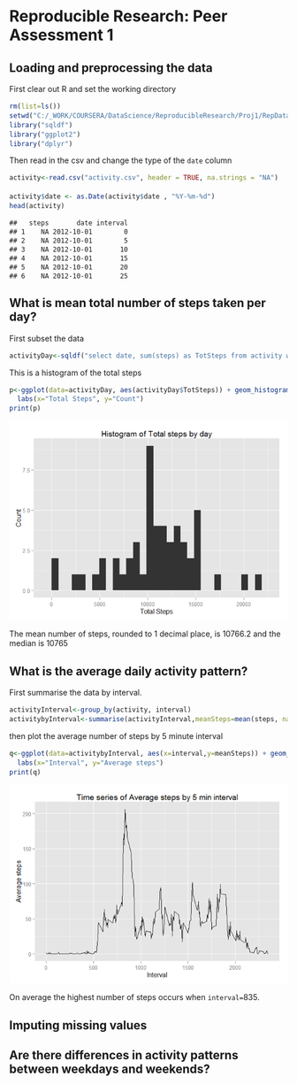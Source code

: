 # Reproducible Research: Peer Assessment 1


## Loading and preprocessing the data
First clear out R and set the working directory

```r
rm(list=ls())
setwd("C:/_WORK/COURSERA/DataScience/ReproducibleResearch/Proj1/RepData_PeerAssessment1")
library("sqldf")
library("ggplot2")
library("dplyr")
```
Then read in the csv and change the type of the `date` column

```r
activity<-read.csv("activity.csv", header = TRUE, na.strings = "NA")

activity$date <- as.Date(activity$date , "%Y-%m-%d")
head(activity)
```

```
##   steps       date interval
## 1    NA 2012-10-01        0
## 2    NA 2012-10-01        5
## 3    NA 2012-10-01       10
## 4    NA 2012-10-01       15
## 5    NA 2012-10-01       20
## 6    NA 2012-10-01       25
```


## What is mean total number of steps taken per day?
First subset the data

```r
activityDay<-sqldf("select date, sum(steps) as TotSteps from activity where steps<>'NA' group by date")
```
This is a histogram of the total steps

```r
p<-ggplot(data=activityDay, aes(activityDay$TotSteps)) + geom_histogram()+labs(title="Histogram of Total steps by day") +
  labs(x="Total Steps", y="Count") 
print(p)
```

![](PA1_template_files/figure-html/unnamed-chunk-4-1.png) 

The mean number of steps, rounded to 1 decimal place, is 10766.2 and the median is 10765

## What is the average daily activity pattern?
First summarise the data by interval.

```r
activityInterval<-group_by(activity, interval)
activitybyInterval<-summarise(activityInterval,meanSteps=mean(steps, na.rm=TRUE))
```
then plot the average number of steps by 5 minute interval

```r
q<-ggplot(data=activitybyInterval, aes(x=interval,y=meanSteps)) + geom_line()+labs(title="Time series of Average steps by 5 min interval") +
  labs(x="Interval", y="Average steps") 
print(q)
```

![](PA1_template_files/figure-html/unnamed-chunk-6-1.png) 

On average the highest number of steps occurs when `interval=`835.


## Imputing missing values



## Are there differences in activity patterns between weekdays and weekends?
